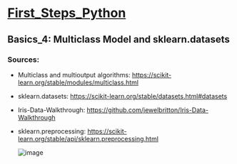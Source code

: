 # [First_Steps_Python](https://github.com/asofcs/First_Steps_Python)

## Basics_4: Multiclass Model and sklearn.datasets
### Sources:
- Multiclass and multioutput algorithms: https://scikit-learn.org/stable/modules/multiclass.html
- sklearn.datasets: https://scikit-learn.org/stable/datasets.html#datasets
- Iris-Data-Walkthrough: https://github.com/jewelbritton/Iris-Data-Walkthrough
- sklearn.preprocessing: https://scikit-learn.org/stable/api/sklearn.preprocessing.html

  ![image](https://github.com/user-attachments/assets/5634355c-7e43-4817-90d8-388ff169f572)


